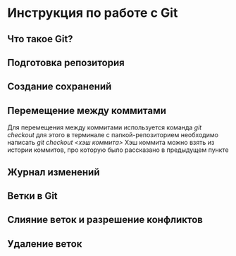 # Инструкция по работе с Git 

##  Что такое Git?

## Подготовка репозитория

## Создание сохранений

## Перемещение между коммитами
Для перемещения между коммитами используется команда *git checkout* для этого в терминале с папкой-репозиторием необходимо написать *git checkout <хэш коммита>* Хэш коммита можно взять из истории коммитов, про которую было рассказано в предыдущем пункте

## Журнал изменений

## Ветки в Git 

## Слияние веток и разрешение конфликтов

## Удаление веток

